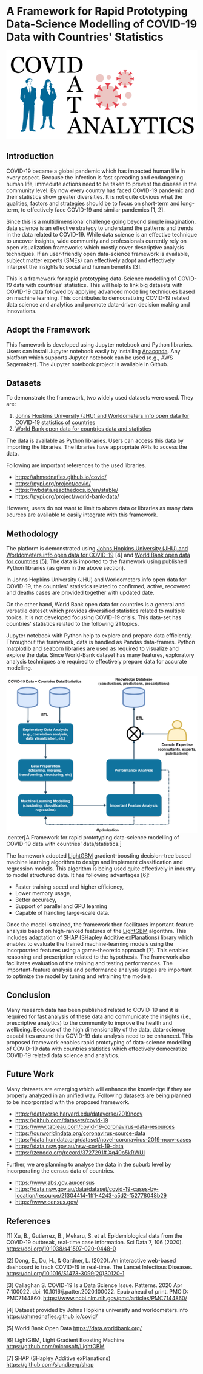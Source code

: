 # A Framework for Rapid Prototyping Data-Science Modelling of COVID-19 Data with Countries' Statistics 
![Image description](https://raw.githubusercontent.com/samarawickrama/COVID-19/master/Resources/Images/GitHub_Covid_Logo.png)

## Introduction

COVID-19 became a global pandemic which has impacted human life in every aspect. Because the infection is fast spreading and endangering human life, immediate actions need to be taken to prevent the disease in the community level. By now every country has faced COVID-19 pandemic and their statistics show greater diversities. It is not quite obvious what the qualities, factors and strategies should be to focus on short-term and long-term, to   effectively face COVID-19 and similar pandemics [1, 2].

Since this is a multidimensional challenge going beyond simple imagination, data science is an effective strategy to understand the  patterns and trends in the data related to COVID-19. While data science is an effective technique to uncover insights, wide community and professionals currently rely on open visualization frameworks which mostly cover descriptive analysis techniques. If an user-friendly open data-science framework is available, subject matter experts (SMEs) can effectively adopt and effectively interpret the insights to social and human benefits [3]. 

This is a framework for rapid prototyping data-Science modelling of COVID-19 data with countries' statistics. This will help to link big datasets with COVID-19 data followed by applying advanced modelling techniques  based on machine learning. This contributes to democratizing COVID-19 related data science and analytics and promote data-driven decision making and innovations.

## Adopt the Framework

This framework is developed using Jupyter notebook and Python libraries. Users can install Jupyter notebook easily by installing [Anaconda](https://docs.anaconda.com/anaconda/install/). Any platform which supports Jupyter notebook can be used (e.g., AWS Sagemaker). The Jupyter notebook project is available in Github.

## Datasets

To demonstrate the framework, two widely used datasets were used. They are: 

1) [Johns Hopkins University (JHU) and Worldometers.info open data for COVID-19 statistics of countries](https://ahmednafies.github.io/covid/)
2) [World Bank open data for countries data and statistics](https://data.worldbank.org/)

The data is available as Python libraries. Users can access this data by importing the libraries. The libraries have appropriate APIs to access the data.

Following are important references to the used libraries.

- https://ahmednafies.github.io/covid/
- https://pypi.org/project/covid/
- https://wbdata.readthedocs.io/en/stable/
- https://pypi.org/project/world-bank-data/

However, users do not want to limit to above data or libraries as many data sources are available to easily integrate with this framework.

## Methodology

The platform is demonstrated using [Johns Hopkins University (JHU) and Worldometers.info open data for COVID-19](https://ahmednafies.github.io/covid/) [4] and [World Bank open data for countries](https://data.worldbank.org/) [5]. The data is imported to the framework using published Python libraries (as given in the above section).

In Johns Hopkins University (JHU) and Worldometers.info open data for COVID-19, the countries' statistics related to confirmed, active, recovered and deaths cases are provided together with updated date.

On the other hand,  World Bank open data for countries is a general and versatile dateset which provides diversified statistics related to multiple topics. It is not developed focusing COVID-19 crisis. This data-set has countries' statistics related to the following 21 topics.

Jupyter notebook with Python help to explore and prepare data efficiently. Throughout the framework, data is handled as Pandas data-frames. Python [matplotlib](https://matplotlib.org/) and [seaborn](https://seaborn.pydata.org/) libraries are used as required to visualize and explore the data. Since World-Bank dataset has many features, exploratory analysis techniques are required to effectively prepare data for accurate modelling.

![Image description](https://raw.githubusercontent.com/samarawickrama/COVID-19/master/Resources/Images/COVID-19%20Data%20Science%20Framework.png).center[A Framework for rapid prototyping data-science modelling of COVID-19 data with countries’ data/statistics.]

The framework adopted [LightGBM](https://lightgbm.readthedocs.io/en/latest/) gradient-boosting decision-tree based machine learning algorithm to design and implement classification and regression models. This algorithm is being used quite effectively in industry to model structured data. It has following advantages [6]:
 - Faster training speed and higher efficiency,
 - Lower memory usage,
 - Better accuracy,
 - Support of parallel and GPU learning
 - Capable of handling large-scale data.

Once the model is trained, the framework then facilitates important-feature analysis based on high-ranked features of the [LightGBM](https://shap.readthedocs.io/en/latest/) algorithm. This includes adaptation of [SHAP (SHapley Additive exPlanations)](https://shap.readthedocs.io/en/latest/) library which enables to evaluate the trained machine-learning models using the incorporated features using a game-theoretic approach [7]. This enables reasoning and prescription related to the hypothesis. The framework also facilitates evaluation of the training and testing performances. The important-feature analysis and performance analysis stages are important to optimize the model by tuning and retraining the models.

## Conclusion

Many research data has been published related to COVID-19 and it is required for fast analysis of these data and communicate the insights (i.e., prescriptive analytics) to the community to improve the health and wellbeing. Because of the high dimensionality of the data, data-science capabilities around this COVID-19 data analysis need to be enhanced. This proposed framework enables rapid prototyping of data-science modelling of COVID-19 data with countries statistics which effectively democratize COVID-19 related data science and analytics.

## Future Work

Many datasets are emerging which will enhance the knowledge if they are properly analyzed in an unified way. Following datasets are being planned to be incorporated with the proposed framework.

- https://dataverse.harvard.edu/dataverse/2019ncov
- https://github.com/datasets/covid-19
- https://www.tableau.com/covid-19-coronavirus-data-resources
- https://ourworldindata.org/coronavirus-source-data
- https://data.humdata.org/dataset/novel-coronavirus-2019-ncov-cases
- https://data.nsw.gov.au/nsw-covid-19-data
- https://zenodo.org/record/3727291#.Xq40o5kRWUl

Further, we are planning to analyse the data in the suburb level by incorporating the census data of countries.

- https://www.abs.gov.au/census
- https://data.nsw.gov.au/data/dataset/covid-19-cases-by-location/resource/21304414-1ff1-4243-a5d2-f52778048b29
- https://www.census.gov/

## References

[1] Xu, B., Gutierrez, B., Mekaru, S. et al. Epidemiological data from the COVID-19 outbreak, real-time case information. Sci Data 7, 106 (2020). https://doi.org/10.1038/s41597-020-0448-0

[2] Dong, E., Du, H., & Gardner, L. (2020). An interactive web-based dashboard to track COVID-19 in real-time. The Lancet Infectious Diseases. https://doi.org/10.1016/S1473-3099(20)30120-1

[3] Callaghan S. COVID-19 Is a Data Science Issue. Patterns. 2020 Apr 7:100022. doi: 10.1016/j.patter.2020.100022. Epub ahead of print. PMCID: PMC7144860.
https://www.ncbi.nlm.nih.gov/pmc/articles/PMC7144860/

[4] Dataset provided by Johns Hopkins university and worldometers.info
https://ahmednafies.github.io/covid/

[5] World Bank Open Data
https://data.worldbank.org/

[6] LightGBM, Light Gradient Boosting Machine
https://github.com/microsoft/LightGBM

[7] SHAP (SHapley Additive exPlanations)
https://github.com/slundberg/shap
